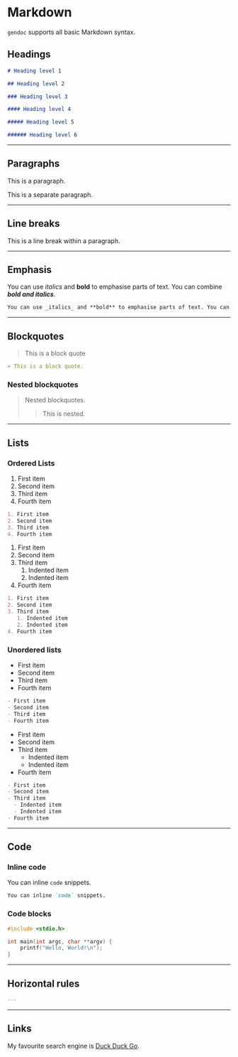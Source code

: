 # Markdown

`gendoc` supports all basic Markdown syntax.

## Headings

```markdown
# Heading level 1

## Heading level 2

### Heading level 3

#### Heading level 4

##### Heading level 5

###### Heading level 6
```

---

## Paragraphs

This is a paragraph.

This is a separate paragraph.

---

## Line breaks

This is a line
break within a paragraph.

---

## Emphasis

You can use _italics_ and **bold** to emphasise parts of text. You can combine **_bold and italics_**.

```markdown
You can use _italics_ and **bold** to emphasise parts of text. You can combine **_bold and italics_**.
```

---

## Blockquotes

> This is a block quote

```markdown
> This is a block quote.
```

### Nested blockquotes

> Nested blockquotes.
>
> > This is nested.

---

## Lists

### Ordered Lists

1. First item
2. Second item
3. Third item
4. Fourth item

```markdown
1. First item
2. Second item
3. Third item
4. Fourth item
```

1. First item
2. Second item
3. Third item
   1. Indented item
   2. Indented item
4. Fourth item

```markdown
1. First item
2. Second item
3. Third item
   1. Indented item
   2. Indented item
4. Fourth item
```

### Unordered lists

- First item
- Second item
- Third item
- Fourth item

```markdown
- First item
- Second item
- Third item
- Fourth item
```

- First item
- Second item
- Third item
  - Indented item
  - Indented item
- Fourth item

```markdown
- First item
- Second item
- Third item
  - Indented item
  - Indented item
- Fourth item
```

---

## Code

### Inline code

You can inline `code` snippets.

```markdown
You can inline `code` snippets.
```

### Code blocks

```c
#include <stdio.h>

int main(int argc, char **argv) {
    printf("Hello, World!\n");
}
```

---

## Horizontal rules

```markdown
---
```

--- 

## Links

My favourite search engine is [Duck Duck Go](https://duckduckgo.com "yeah").
